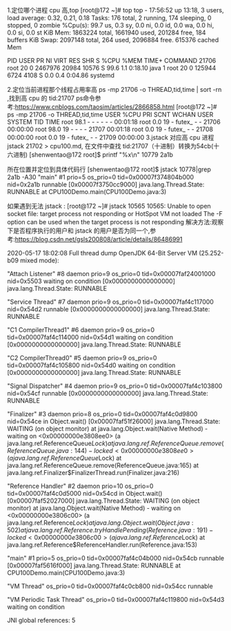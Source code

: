 1.定位哪个进程 cpu 高,top
[root@172 ~]# top
top - 17:56:52 up 13:18,  3 users,  load average: 0.32, 0.21, 0.18
Tasks: 176 total,   2 running, 174 sleeping,   0 stopped,   0 zombie
%Cpu(s): 99.7 us,  0.3 sy,  0.0 ni,  0.0 id,  0.0 wa,  0.0 hi,  0.0 si,  0.0 st
KiB Mem:   1863224 total,  1661940 used,   201284 free,      184 buffers
KiB Swap:  2097148 total,      264 used,  2096884 free.   615376 cached Mem

   PID USER      PR  NI    VIRT    RES    SHR S %CPU %MEM     TIME+ COMMAND
 21706 root      20   0 2467976  20984  10576 S 99.6  1.1   0:18.10 java
     1 root      20   0  125944   6724   4108 S  0.0  0.4   0:04.86 systemd

2.定位当前进程那个线程占用率高 ps -mp 21706 -o THREAD,tid,time | sort -rn  ,找到高 cpu 的 tid:21707
ps命令参考:https://www.cnblogs.com/taosim/articles/2866858.html
[root@172 ~]# ps -mp 21706 -o THREAD,tid,time
USER     %CPU PRI SCNT WCHAN  USER SYSTEM    TID     TIME
root     98.1   -    - -         -      -      - 00:01:18
root      0.0  19    - futex_    -      -  21706 00:00:00
root     98.0  19    - -         -      -  21707 00:01:18
root      0.0  19    - futex_    -      -  21708 00:00:00
root      0.0  19    - futex_    -      -  21709 00:00:00
3.jstack 对应高 cpu 进程 jstack 21702 > cpu100.md,
在文件中查找 tid:21707（十进制）转换为54cb(十六进制)
[shenwentao@172 root]$ printf "%x\n" 10779
2a1b

所在位置并定位到具体代码行
[shenwentao@172 root]$ jstack 10778|grep 2a1b -A30
"main" #1 prio=5 os_prio=0 tid=0x00007f374804b000 nid=0x2a1b runnable [0x00007f3750cc9000]
   java.lang.Thread.State: RUNNABLE
        at CPU100Demo.main(CPU100Demo.java:3)

如果遇到无法 jstack :
[root@172 ~]# jstack 10565
     10565: Unable to open socket file: target process not responding or HotSpot VM not loaded
     The -F option can be used when the target process is not responding
解决方法:观察下是否程序执行的用户和 jstack 的用户是否为同一个,参考:https://blog.csdn.net/gsls200808/article/details/86486991

2020-05-17 18:02:08
Full thread dump OpenJDK 64-Bit Server VM (25.252-b09 mixed mode):

"Attach Listener" #8 daemon prio=9 os_prio=0 tid=0x00007faf24001000 nid=0x5503 waiting on condition [0x0000000000000000]
   java.lang.Thread.State: RUNNABLE

"Service Thread" #7 daemon prio=9 os_prio=0 tid=0x00007faf4c117000 nid=0x54d2 runnable [0x0000000000000000]
   java.lang.Thread.State: RUNNABLE

"C1 CompilerThread1" #6 daemon prio=9 os_prio=0 tid=0x00007faf4c114000 nid=0x54d1 waiting on condition [0x0000000000000000]
   java.lang.Thread.State: RUNNABLE

"C2 CompilerThread0" #5 daemon prio=9 os_prio=0 tid=0x00007faf4c105800 nid=0x54d0 waiting on condition [0x0000000000000000]
   java.lang.Thread.State: RUNNABLE

"Signal Dispatcher" #4 daemon prio=9 os_prio=0 tid=0x00007faf4c103800 nid=0x54cf runnable [0x0000000000000000]
   java.lang.Thread.State: RUNNABLE

"Finalizer" #3 daemon prio=8 os_prio=0 tid=0x00007faf4c0d9800 nid=0x54ce in Object.wait() [0x00007faf51f26000]
   java.lang.Thread.State: WAITING (on object monitor)
	at java.lang.Object.wait(Native Method)
	- waiting on <0x00000000e3808ee0> (a java.lang.ref.ReferenceQueue$Lock)
	at java.lang.ref.ReferenceQueue.remove(ReferenceQueue.java:144)
	- locked <0x00000000e3808ee0> (a java.lang.ref.ReferenceQueue$Lock)
	at java.lang.ref.ReferenceQueue.remove(ReferenceQueue.java:165)
	at java.lang.ref.Finalizer$FinalizerThread.run(Finalizer.java:216)

"Reference Handler" #2 daemon prio=10 os_prio=0 tid=0x00007faf4c0d5000 nid=0x54cd in Object.wait() [0x00007faf52027000]
   java.lang.Thread.State: WAITING (on object monitor)
	at java.lang.Object.wait(Native Method)
	- waiting on <0x00000000e3806c00> (a java.lang.ref.Reference$Lock)
	at java.lang.Object.wait(Object.java:502)
	at java.lang.ref.Reference.tryHandlePending(Reference.java:191)
	- locked <0x00000000e3806c00> (a java.lang.ref.Reference$Lock)
	at java.lang.ref.Reference$ReferenceHandler.run(Reference.java:153)

"main" #1 prio=5 os_prio=0 tid=0x00007faf4c04b000 nid=0x54cb runnable [0x00007faf5616f000]
   java.lang.Thread.State: RUNNABLE
	at CPU100Demo.main(CPU100Demo.java:3)

"VM Thread" os_prio=0 tid=0x00007faf4c0cb800 nid=0x54cc runnable 

"VM Periodic Task Thread" os_prio=0 tid=0x00007faf4c119800 nid=0x54d3 waiting on condition 

JNI global references: 5

